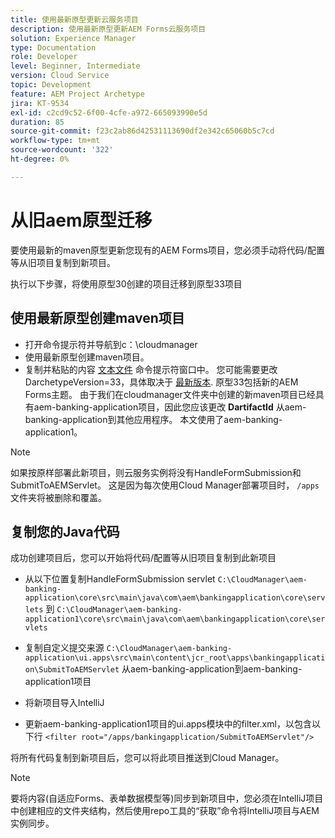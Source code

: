 ```yaml
---
title: 使用最新原型更新云服务项目
description: 使用最新原型更新AEM Forms云服务项目
solution: Experience Manager
type: Documentation
role: Developer
level: Beginner, Intermediate
version: Cloud Service
topic: Development
feature: AEM Project Archetype
jira: KT-9534
exl-id: c2cd9c52-6f00-4cfe-a972-665093990e5d
duration: 85
source-git-commit: f23c2ab86d42531113690df2e342c65060b5c7cd
workflow-type: tm+mt
source-wordcount: '322'
ht-degree: 0%

---
```


# 从旧aem原型迁移

要使用最新的maven原型更新您现有的AEM Forms项目，您必须手动将代码/配置等从旧项目复制到新项目。

执行以下步骤，将使用原型30创建的项目迁移到原型33项目

## 使用最新原型创建maven项目

* 打开命令提示符并导航到c：\cloudmanager
* 使用最新原型创建maven项目。
* 复制并粘贴的内容 [文本文件](assets/creating-maven-project.txt) 命令提示符窗口中。 您可能需要更改DarchetypeVersion=33，具体取决于 [最新版本](https://github.com/adobe/aem-project-archetype/releases). 原型33包括新的AEM Forms主题。
由于我们在cloudmanager文件夹中创建的新maven项目已经具有aem-banking-application项目，因此您应该更改 **DartifactId** 从aem-banking-application到其他应用程序。 本文使用了aem-banking-application1。

>[!NOTE]
>
>如果按原样部署此新项目，则云服务实例将没有HandleFormSubmission和SubmitToAEMServlet。 这是因为每次使用Cloud Manager部署项目时， `/apps` 文件夹将被删除和覆盖。

## 复制您的Java代码

成功创建项目后，您可以开始将代码/配置等从旧项目复制到此新项目

* 从以下位置复制HandleFormSubmission servlet ```C:\CloudManager\aem-banking-application\core\src\main\java\com\aem\bankingapplication\core\servlets```
到
  ```C:\CloudManager\aem-banking-application1\core\src\main\java\com\aem\bankingapplication\core\servlets```

* 复制自定义提交来源
  ```C:\CloudManager\aem-banking-application\ui.apps\src\main\content\jcr_root\apps\bankingapplication\SubmitToAEMServlet``` 从aem-banking-application到aem-banking-application1项目

* 将新项目导入IntelliJ

* 更新aem-banking-application1项目的ui.apps模块中的filter.xml，以包含以下行
  ```<filter root="/apps/bankingapplication/SubmitToAEMServlet"/>```

将所有代码复制到新项目后，您可以将此项目推送到Cloud Manager。

>[!NOTE]
>
>要将内容(自适应Forms、表单数据模型等)同步到新项目中，您必须在IntelliJ项目中创建相应的文件夹结构，然后使用repo工具的“获取”命令将IntelliJ项目与AEM实例同步。
